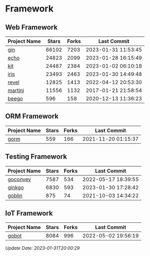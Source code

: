 # Framework

## Web Framework
| Project Name | Stars | Forks | Last Commit |
| ------------ | ----- | ----- | ----------- |
| [gin](https://github.com/gin-gonic/gin) | 66102 | 7203 | 2023-01-31 11:53:45 |
| [echo](https://github.com/labstack/echo) | 24823 | 2099 | 2023-01-28 16:15:49 |
| [kit](https://github.com/go-kit/kit) | 24487 | 2384 | 2023-01-02 06:10:18 |
| [iris](https://github.com/kataras/iris) | 23493 | 2463 | 2023-01-30 14:49:48 |
| [revel](https://github.com/revel/revel) | 12825 | 1413 | 2022-04-12 20:53:30 |
| [martini](https://github.com/go-martini/martini) | 11556 | 1132 | 2017-01-21 21:58:54 |
| [beego](https://github.com/astaxie/beego) | 596 | 158 | 2020-12-13 11:36:23 |

## ORM Framework
| Project Name | Stars | Forks | Last Commit |
| ------------ | ----- | ----- | ----------- |
| [gorm](https://github.com/jinzhu/gorm) | 559 | 166 | 2021-11-20 01:15:37 |

## Testing Framework
| Project Name | Stars | Forks | Last Commit |
| ------------ | ----- | ----- | ----------- |
| [goconvey](https://github.com/smartystreets/goconvey) | 7587 | 534 | 2022-05-17 18:39:55 |
| [ginkgo](https://github.com/onsi/ginkgo) | 6830 | 593 | 2023-01-30 17:28:42 |
| [goblin](https://github.com/franela/goblin) | 875 | 74 | 2021-10-03 14:34:22 |

## IoT Framework
| Project Name | Stars | Forks | Last Commit |
| ------------ | ----- | ----- | ----------- |
| [gobot](https://github.com/hybridgroup/gobot) | 8084 | 996 | 2022-05-02 19:56:19 |

*Update Date: 2023-01-31T20:00:29*